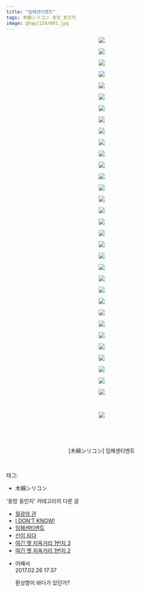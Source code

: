 ```yaml
---
title: "임해센티멘트"
tags: 木綿シリコン 동방_동인지
image: ghap/129/001.jpg
---
```

<div class="article">
<p style="text-align: center; clear: none; float: none;"><img src="{{ site.nasurl }}/ghap/129/001.jpg"/></p>
<p style="text-align: center; clear: none; float: none;"><img src="{{ site.nasurl }}/ghap/129/002.jpg"/></p>
<p style="text-align: center; clear: none; float: none;"><img src="{{ site.nasurl }}/ghap/129/003.jpg"/></p>
<p style="text-align: center; clear: none; float: none;"><img src="{{ site.nasurl }}/ghap/129/004.jpg"/></p>
<p style="text-align: center; clear: none; float: none;"><img src="{{ site.nasurl }}/ghap/129/005.jpg"/></p>
<p style="text-align: center; clear: none; float: none;"><img src="{{ site.nasurl }}/ghap/129/006.jpg"/></p>
<p style="text-align: center; clear: none; float: none;"><img src="{{ site.nasurl }}/ghap/129/007.jpg"/></p>
<p style="text-align: center; clear: none; float: none;"><img src="{{ site.nasurl }}/ghap/129/008.jpg"/></p>
<p style="text-align: center; clear: none; float: none;"><img src="{{ site.nasurl }}/ghap/129/009.jpg"/></p>
<p style="text-align: center; clear: none; float: none;"><img src="{{ site.nasurl }}/ghap/129/010.jpg"/></p>
<p style="text-align: center; clear: none; float: none;"><img src="{{ site.nasurl }}/ghap/129/011.jpg"/></p>
<p style="text-align: center; clear: none; float: none;"><img src="{{ site.nasurl }}/ghap/129/012.jpg"/></p>
<p style="text-align: center; clear: none; float: none;"><img src="{{ site.nasurl }}/ghap/129/013.jpg"/></p>
<p style="text-align: center; clear: none; float: none;"><img src="{{ site.nasurl }}/ghap/129/014.jpg"/></p>
<p style="text-align: center; clear: none; float: none;"><img src="{{ site.nasurl }}/ghap/129/015.jpg"/></p>
<p style="text-align: center; clear: none; float: none;"><img src="{{ site.nasurl }}/ghap/129/016.jpg"/></p>
<p style="text-align: center; clear: none; float: none;"><img src="{{ site.nasurl }}/ghap/129/017.jpg"/></p>
<p style="text-align: center; clear: none; float: none;"><img src="{{ site.nasurl }}/ghap/129/018.jpg"/></p>
<p style="text-align: center; clear: none; float: none;"><img src="{{ site.nasurl }}/ghap/129/019.jpg"/></p>
<p style="text-align: center; clear: none; float: none;"><img src="{{ site.nasurl }}/ghap/129/020.jpg"/></p>
<p style="text-align: center; clear: none; float: none;"><img src="{{ site.nasurl }}/ghap/129/021.jpg"/></p>
<p style="text-align: center; clear: none; float: none;"><img src="{{ site.nasurl }}/ghap/129/022.jpg"/></p>
<p style="text-align: center; clear: none; float: none;"><img src="{{ site.nasurl }}/ghap/129/023.jpg"/></p>
<p style="text-align: center; clear: none; float: none;"><img src="{{ site.nasurl }}/ghap/129/024.jpg"/></p>
<p style="text-align: center; clear: none; float: none;"><img src="{{ site.nasurl }}/ghap/129/025.jpg"/></p>
<p style="text-align: center; clear: none; float: none;"><img src="{{ site.nasurl }}/ghap/129/026.jpg"/></p>
<p style="text-align: center; clear: none; float: none;"><img src="{{ site.nasurl }}/ghap/129/027.jpg"/></p>
<p style="text-align: center; clear: none; float: none;"><img src="{{ site.nasurl }}/ghap/129/028.jpg"/></p>
<p style="text-align: center; clear: none; float: none;"><img src="{{ site.nasurl }}/ghap/129/029.jpg"/></p>
<p style="text-align: center; clear: none; float: none;"><img src="{{ site.nasurl }}/ghap/129/030.jpg"/></p>
<p style="text-align: center; clear: none; float: none;"><img src="{{ site.nasurl }}/ghap/129/031.jpg"/></p>
<p style="text-align: center; clear: none; float: none;"><img src="{{ site.nasurl }}/ghap/129/032.jpg"/></p>
<p style="text-align: center; clear: none; float: none;"><br/></p>
<p style="text-align: center; clear: none; float: none;"><img src="{{ site.nasurl }}/ghap/129/033.jpg"/></p>
<p style="text-align: center; clear: none; float: none;"><br/></p>
<p style="text-align: center; clear: none; float: none;"><br/></p>
<p style="text-align: center; clear: none; float: none;">[木綿シリコン] 임해센티멘트</p>
<p><br/></p>
</div><div class="tagTrail">
<p>태그: </p>
<ul>
<li>木綿シリコン</li>
</ul>
</div><div class="another">
<p>'동방 동인지' 카테고리의 다른 글</p>
<ul>
<li><a href="/2016-06-18-ghap_131">월광의 관</a></li>
<li><a href="/2016-06-18-ghap_130">I DON’T KNOW!</a></li>
<li><a href="/2016-06-18-ghap_129">임해센티멘트</a></li>
<li><a href="/2016-06-18-ghap_128">신이 되다</a></li>
<li><a href="/2016-06-18-ghap_127">여긴 옛 지옥거리 1번지 3</a></li>
<li><a href="/2016-06-18-ghap_126">여긴 옛 지옥거리 1번지 2</a></li>
</ul>
</div><div class="cb_module cb_fluid">
<div class="cb_wrt cb_profile">
<div class="comment">
<ul>
<li class="cb_thumb_off" id="comment14925921">
<div class="cb_comment_area">
<div class="cb_info_area">
<div class="cb_section">
<span class="cb_nick_name">어째서</span>
</div>
<div class="cb_section">
<span class="cb_date">2017.02.26 17:37 </span>
</div>
</div>
<div class="cb_dsc_comment">
<p class="cb_dsc">
											환상향이 바다가 있던가?
										</p>
</div>
</div></li>
</ul>
</div>
</div><!-- commentList close -->
</div>
<br/>
<p id="refer"></p>
<br/>
